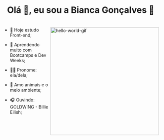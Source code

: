 <h1 align="center">Olá 👋, eu sou a Bianca Gonçalves 🚀<h1/>
<h3 align="center">  </h3>
<img align="right" alt="hello-world-gif" width=350 src="https://media.giphy.com/media/rdkel6spIkIBbLi27V/giphy.gif" alt="animaGitfix.gif" border="0" />

### 

- 🔭 Hoje estudo Front-end;
- 🌱 Aprendendo muito com Bootcamps e Dev Weeks;
- 🏳‍🌈 Pronome: ela/dela;
- 🌳 Amo animais e o meio ambiente;
- 🎧 Ouvindo: GOLDWING - Billie Eilish;
  
  <!--
- 📫 Contato: bianca.gondev@gmail.com ;
-->
__ 🚧

<div>
  <p><img align="center" src="https://github-readme-stats.vercel.app/api/top-langs?username=primya&show_icons=true&theme=solarized-light&hide_border=true&locale=en&layout=compact" alt="primya" /></p>
<p><img align="center" src="https://github-readme-streak-stats.herokuapp.com/?user=primya&theme=solarized-light&hide_border=true" alt="primya" /></p>
</div>


<!--
![Snake animation](https://github.com/PrimYA/PrimYA/blob/output/github-contribution-grid-snake.svg)
-->
